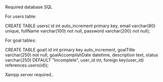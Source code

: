 Required database SQL

For users table:

CREATE TABLE users(
    id int auto_increment primary key,
    email varchar(80) unique,
    fullName varchar(100) not null,
    password varchar(200) not null);

For goal tables:

CREATE TABLE goal(
 id int primary key auto_increment,
 goalTitle varchar(250) not null,
 goalAccomplishDate datetime,
 description text,
 status varchar(250) DEFAULT "Incomplete",
 user_id int,
 foreign key(user_id) references users(id));
 
 
 Xampp server required..
